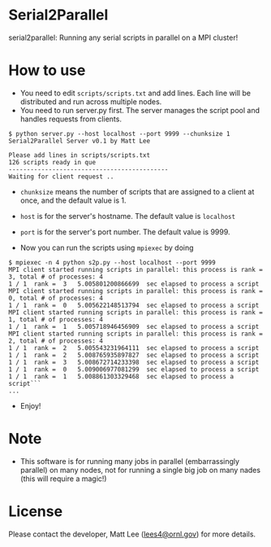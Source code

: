 # Serial2Parallel
serial2parallel: Running any serial scripts in parallel on a MPI cluster!

# How to use
- You need to edit `scripts/scripts.txt` and add lines. Each line will be distributed and run across multiple nodes.
- You need to run server.py first. The server manages the script pool and handles requests from clients.

```
$ python server.py --host localhost --port 9999 --chunksize 1
Serial2Parallel Server v0.1 by Matt Lee

Please add lines in scripts/scripts.txt
126 scripts ready in que
--------------------------------------------
Waiting for client request ..
```

- `chunksize` means the number of scripts that are assigned to a client at once, and the default value is 1.
- `host` is for the server's hostname. The default value is `localhost`
- `port` is for the server's port number. The default value is 9999.

- Now you can run the scripts using `mpiexec` by doing
```
$ mpiexec -n 4 python s2p.py --host localhost --port 9999
MPI client started running scripts in parallel: this process is rank = 3, total # of processes: 4
1 / 1  rank =  3   5.005801200866699  sec elapsed to process a script
MPI client started running scripts in parallel: this process is rank = 0, total # of processes: 4
1 / 1  rank =  0   5.005622148513794  sec elapsed to process a script
MPI client started running scripts in parallel: this process is rank = 1, total # of processes: 4
1 / 1  rank =  1   5.005718946456909  sec elapsed to process a script
MPI client started running scripts in parallel: this process is rank = 2, total # of processes: 4
1 / 1  rank =  2   5.005543231964111  sec elapsed to process a script
1 / 1  rank =  2   5.008765935897827  sec elapsed to process a script
1 / 1  rank =  3   5.008672714233398  sec elapsed to process a script
1 / 1  rank =  0   5.009006977081299  sec elapsed to process a script
1 / 1  rank =  1   5.008861303329468  sec elapsed to process a script```
...
```
- Enjoy!

# Note
- This software is for running many jobs in parallel (embarrassingly parallel) on many nodes, 
not for running a single big job on many nades (this will require a magic!)

# License
Please contact the developer, Matt Lee (lees4@ornl.gov) for more details.
